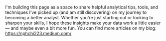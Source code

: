 I'm building this page as a space to share helpful analytical tips, tools, and techniques I’ve picked up (and am still discovering) on my journey to becoming a better analyst. Whether you're just starting out or looking to sharpen your skills, I hope these insights make your data work a little easier — and maybe even a bit more fun.
You can find more articles on my blog: https://nphchi223.medium.com/ 
